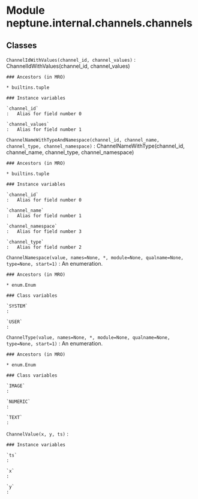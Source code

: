 Module neptune.internal.channels.channels
=========================================

Classes
-------

`ChannelIdWithValues(channel_id, channel_values)`
:   ChannelIdWithValues(channel_id, channel_values)

    ### Ancestors (in MRO)

    * builtins.tuple

    ### Instance variables

    `channel_id`
    :   Alias for field number 0

    `channel_values`
    :   Alias for field number 1

`ChannelNameWithTypeAndNamespace(channel_id, channel_name, channel_type, channel_namespace)`
:   ChannelNameWithType(channel_id, channel_name, channel_type, channel_namespace)

    ### Ancestors (in MRO)

    * builtins.tuple

    ### Instance variables

    `channel_id`
    :   Alias for field number 0

    `channel_name`
    :   Alias for field number 1

    `channel_namespace`
    :   Alias for field number 3

    `channel_type`
    :   Alias for field number 2

`ChannelNamespace(value, names=None, *, module=None, qualname=None, type=None, start=1)`
:   An enumeration.

    ### Ancestors (in MRO)

    * enum.Enum

    ### Class variables

    `SYSTEM`
    :

    `USER`
    :

`ChannelType(value, names=None, *, module=None, qualname=None, type=None, start=1)`
:   An enumeration.

    ### Ancestors (in MRO)

    * enum.Enum

    ### Class variables

    `IMAGE`
    :

    `NUMERIC`
    :

    `TEXT`
    :

`ChannelValue(x, y, ts)`
:   

    ### Instance variables

    `ts`
    :

    `x`
    :

    `y`
    :